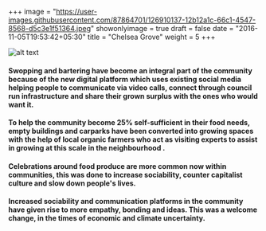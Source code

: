 +++
image = "https://user-images.githubusercontent.com/87864701/126910137-12b12a1c-66c1-4547-8568-d5c3e1f51364.jpeg"
showonlyimage = true
draft = false
date = "2016-11-05T19:53:42+05:30"
title = "Chelsea Grove"
weight = 5
+++

![alt text][logo]

[logo]: https://user-images.githubusercontent.com/87864701/127719566-d0141a2d-afdb-41a0-8af6-075d027b9caa.png "Chelsea Grove"

#### Swopping and bartering have become an integral part of the community because of the new digital platform which uses existing social media helping people to communicate via video calls, connect through council run infrastructure and share their grown surplus with the ones who would want it.
#### To help the community become 25% self-sufficient in their food needs, empty buildings and carparks have been converted into growing spaces with the help of local organic farmers who act as visiting experts to assist in growing at this scale in the neighbourhood .
#### Celebrations around food produce are more common now within communities, this was done to increase sociability, counter capitalist culture and slow down people's lives.
#### Increased sociability and communication platforms in the community have given rise to more empathy, bonding and ideas. This was a welcome change, in the times of economic and climate uncertainty.
